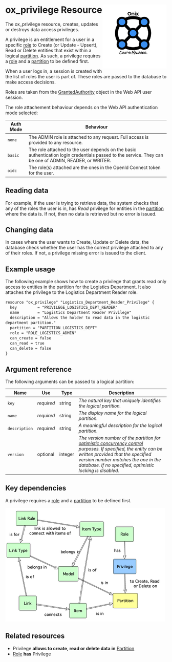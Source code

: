 # ox_privilege Resource <img src="../../../docs/pics/ox.png" width="200" height="200" align="right">

The ox_privilege resource, creates, updates or destroys data access privileges.

A privilege is an entitlement for a user in a specific [role](ox_role.md) to Create (or Update - Upsert), Read or Delete entities that exist within a logical [partition](ox_partition.md). As such, a privilege requires a [role](ox_role.md) and a [partition](ox_partition.md) to be defined first.

When a user logs in, a session is created with the list of roles the user is part of. These roles are passed to the database to make access decisions.

Roles are taken from the [GrantedAuthority](https://docs.spring.io/spring-security/site/docs/4.2.4.RELEASE/apidocs/org/springframework/security/core/GrantedAuthority.html) object in the Web API user session.

The role attachement behaviour depends on the Web API authentication mode selected:

| Auth Mode | Behaviour |
|---|---|
| `none` | The ADMIN role is attached to any request. Full access is provided to any resource. |
| `basic` | The role attached to the user depends on the basic authentication login credentials passed to the service. They can be one of ADMIN, READER, or WRITER.
| `oidc` | The role(s) attached are the ones in the OpenId Connect token for the user. |

## Reading data

For example, if the user is trying to retrieve data, the system checks that any of the roles the user is in, has *Read* privilege for entities in the [partition](ox_partition.md) where the data is. If not, then no data is retrieved but no error is issued.

## Changing data

In cases where the user wants to Create, Update or Delete data, the database check whether the user has the correct privilege attached to any of  their roles. If not, a privilege missing error is issued to the client.

## Example usage

The following example shows how to create a privilege that grants read only access to entities in the partition for the Logistics Department. It also attaches the privilege to the Logistics Department Reader role.

```hcl
resource "ox_privilege" "Logistics_Department_Reader_Privilege" {
  key         = "PRIVILEGE_LOGISTICS_DEPT_READER"
  name        = "Logistics Department Reader Privilege"
  description = "Allows the holder to read data in the logistic department partition."
  partition = "PARTITION_LOGISTICS_DEPT"
  role = "ROLE_LOGISTICS_ADMIN"
  can_create = false
  can_read = true
  can_delete = false
}
```

## Argument reference

The following arguments can be passed to a logical partition:

| Name | Use | Type |  Description |
|---|---|---|---|
| `key` | *required* | string | *The natural key that uniquely identifies the logical partition.* |
| `name`| *required* | string | *The display name for the logical partition.* |
| `description`| *required* | string | *A meaningful description for the logical partition.* |
| `version` | optional | integer | *The version number of the partition for [optimistic concurrency control](https://en.wikipedia.org/wiki/Optimistic_concurrency_control) purposes. If specified, the entity can be written provided that the specified version number matches the one in the database. If no specified, optimistic locking is disabled.* |

## Key dependencies

A privilege requires a [role](ox_role.md) and a [partition](ox_partition.md) to be defined first.

![Privilege](../pics/privilege.png)

## Related resources

- Privilege **allows to create, read or delete data in** [Partition](ox_partition.md)
- [Role](ox_role.md) **has** Privilege
